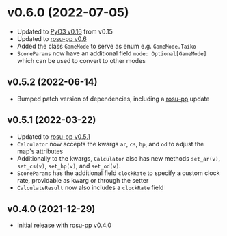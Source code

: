 # v0.6.0 (2022-07-05)
- Updated to [PyO3 v0.16](https://github.com/PyO3/pyo3/blob/main/CHANGELOG.md#0165---2022-05-15) from v0.15
- Updated to [rosu-pp v0.6](https://github.com/MaxOhn/rosu-pp/blob/main/CHANGELOG.md#v060-2022-07-05)
- Added the class `GameMode` to serve as enum e.g. `GameMode.Taiko`
- `ScoreParams` now have an additional field `mode: Optional[GameMode]` which can be used to convert to other modes

## v0.5.2 (2022-06-14)
- Bumped patch version of dependencies, including a [rosu-pp](https://github.com/MaxOhn/rosu-pp/blob/main/CHANGELOG.md#v052-2022-06-14) update

## v0.5.1 (2022-03-22)
- Updated to [rosu-pp v0.5.1](https://github.com/MaxOhn/rosu-pp/blob/main/CHANGELOG.md)
- `Calculator` now accepts the kwargs `ar`, `cs`, `hp`, and `od` to adjust the map's attributes
- Additionally to the kwargs, `Calculator` also has new methods `set_ar(v)`, `set_cs(v)`, `set_hp(v)`, and `set_od(v)`.
- `ScoreParams` has the additional field `clockRate` to specify a custom clock rate, providable as kwarg or through the setter
- `CalculateResult` now also includes a `clockRate` field

## v0.4.0 (2021-12-29)
- Initial release with rosu-pp v0.4.0